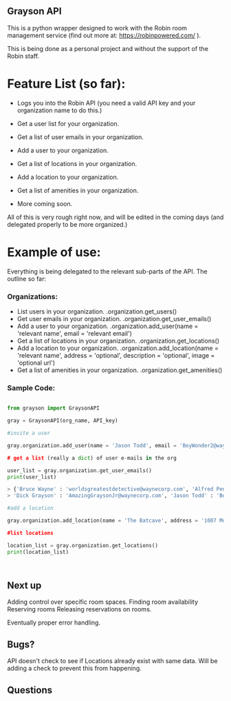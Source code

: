 ## Grayson API

This is a python wrapper designed to work with the Robin room management service (find out more at: https://robinpowered.com/ ). 

This is being done as a personal project and without the support of the Robin staff.


# Feature List (so far):

* Logs you into the Robin API (you need a valid API key and your organization name to do this.)

* Get a user list for your organization.

* Get a list of user emails in your organization.

* Add a user to your organization.

* Get a list of locations in your organization.

* Add a location to your organization.

* Get a list of amenities in your organization.

* More coming soon. 

All of this is very rough right now, and will be edited in the coming days (and delegated properly to be more organized.)

# Example of use:

Everything is being delegated to the relevant sub-parts of the API. The outline so far:

### Organizations:

- List users in your organization.
 .organization.get_users()
- Get user emails in your organization.
 .organization.get_user_emails()
- Add a user to your organization.
 .organization.add_user(name = 'relevant name', email = 'relevant email')
- Get a list of locations in your organization. 
.organization.get_locations()
- Add a location to your organization. 
.organization.add_location(name = 'relevant name', address = 'optional', description = 'optional', image = 'optional url')
- Get a list of amenities in your organization. 
.organization.get_amenities()

### Sample Code:

```python

from grayson import GraysonAPI

gray = GraysonAPI(org_name, API_key)

#invite a user

gray.organization.add_user(name = 'Jason Todd', email = 'BoyWonder2@waynecorp.com)

# get a list (really a dict) of user e-mails in the org

user_list = gray.organization.get_user_emails()
print(user_list)

> {'Bruce Wayne' : 'worldsgreatestdetective@waynecorp.com', 'Alfred Pennyworth' : 'stillabutler@waynecorp.com', 
> 'Dick Grayson' : 'AmazingGraysonJr@waynecorp.com', 'Jason Todd' : 'BoyWonder2@waynecorp.com'}

#add a location

gray.organization.add_location(name = 'The Batcave', address = '1007 Mountain Drive, Gotham, NJ', description = 'Home of the world's largest penny.')

#list locations

location_list = gray.organization.get_locations()
print(location_list)




```

## Next up

Adding control over specific room spaces. 
Finding room availability
Reserving rooms
Releasing reservations on rooms.

Eventually proper error handling.


## Bugs?

API doesn't check to see if Locations already exist with same data. Will be adding a check to prevent this from happening.


## Questions
